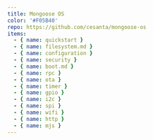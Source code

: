 ```yaml
---
title: Mongoose OS
color: '#F05B40'
repo: https://github.com/cesanta/mongoose-os
items:
  - { name: quickstart }
  - { name: filesystem.md }
  - { name: configuration }
  - { name: security }
  - { name: boot.md }
  - { name: rpc }
  - { name: ota }
  - { name: timer }
  - { name: gpio }
  - { name: i2c }
  - { name: spi }
  - { name: wifi }
  - { name: http }
  - { name: mjs }
---
```

